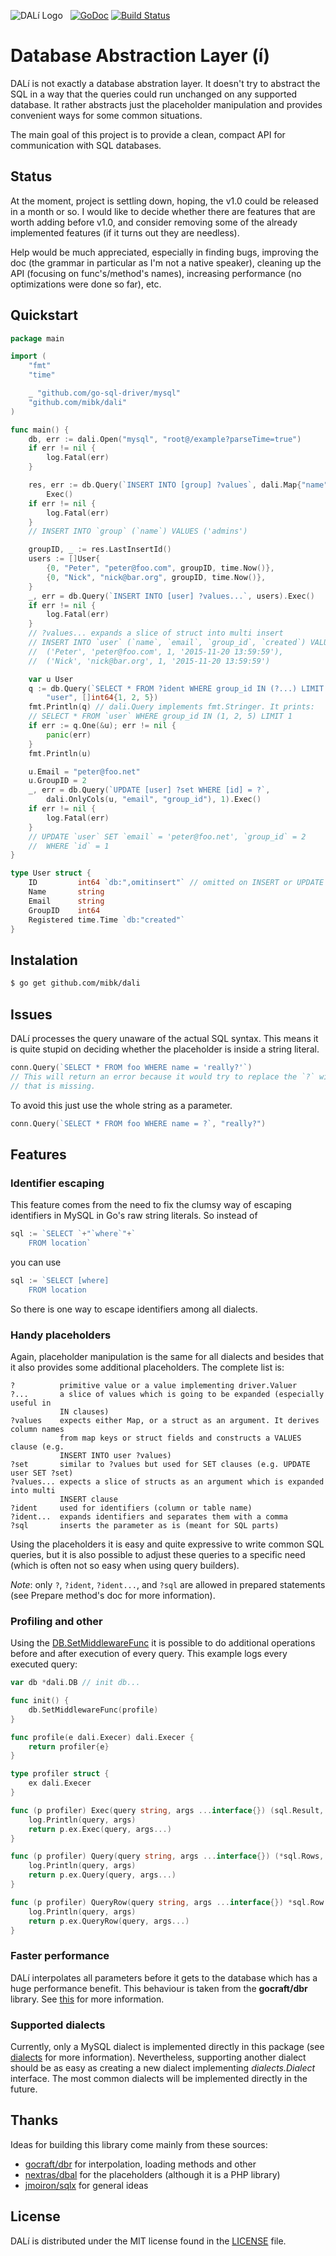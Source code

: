 ![DALí Logo](dali.png) &nbsp;
[![GoDoc](https://godoc.org/github.com/mibk/dali?status.png)](https://godoc.org/github.com/mibk/dali)
[![Build Status](https://travis-ci.org/mibk/dali.png)](https://travis-ci.org/mibk/dali)

# Database Abstraction Layer (í)

DALí is not exactly a database abstration layer. It doesn't try to abstract the SQL in a way
that the queries could run unchanged on any supported database. It rather abstracts
just the placeholder manipulation and provides convenient ways for some common situations.

The main goal of this project is to provide a clean, compact API for communication with
SQL databases.

## Status

At the moment, project is settling down, hoping, the v1.0 could be released in a month or so.
I would like to decide whether there are features that are worth adding before v1.0, and
consider removing some of the already implemented features (if it turns out they are needless).

Help would be much appreciated, especially in finding bugs, improving the doc (the grammar
in particular as I'm not a native speaker), cleaning up the API (focusing on func's/method's
names), increasing performance (no optimizations were done so far), etc.

## Quickstart

```go
package main

import (
	"fmt"
	"time"

	_ "github.com/go-sql-driver/mysql"
	"github.com/mibk/dali"
)

func main() {
	db, err := dali.Open("mysql", "root@/example?parseTime=true")
	if err != nil {
		log.Fatal(err)
	}

	res, err := db.Query(`INSERT INTO [group] ?values`, dali.Map{"name": "admins"}).
		Exec()
	if err != nil {
		log.Fatal(err)
	}
	// INSERT INTO `group` (`name`) VALUES ('admins')

	groupID, _ := res.LastInsertId()
	users := []User{
		{0, "Peter", "peter@foo.com", groupID, time.Now()},
		{0, "Nick", "nick@bar.org", groupID, time.Now()},
	}
	_, err = db.Query(`INSERT INTO [user] ?values...`, users).Exec()
	if err != nil {
		log.Fatal(err)
	}
	// ?values... expands a slice of struct into multi insert
	// INSERT INTO `user` (`name`, `email`, `group_id`, `created`) VALUES
	//	('Peter', 'peter@foo.com', 1, '2015-11-20 13:59:59'),
	//	('Nick', 'nick@bar.org', 1, '2015-11-20 13:59:59')

	var u User
	q := db.Query(`SELECT * FROM ?ident WHERE group_id IN (?...) LIMIT 1`,
		"user", []int64{1, 2, 5})
	fmt.Println(q) // dali.Query implements fmt.Stringer. It prints:
	// SELECT * FROM `user` WHERE group_id IN (1, 2, 5) LIMIT 1
	if err := q.One(&u); err != nil {
		panic(err)
	}
	fmt.Println(u)

	u.Email = "peter@foo.net"
	u.GroupID = 2
	_, err = db.Query(`UPDATE [user] ?set WHERE [id] = ?`,
		dali.OnlyCols(u, "email", "group_id"), 1).Exec()
	if err != nil {
		log.Fatal(err)
	}
	// UPDATE `user` SET `email` = 'peter@foo.net', `group_id` = 2
	//	WHERE `id` = 1
}

type User struct {
	ID         int64 `db:",omitinsert"` // omitted on INSERT or UPDATE
	Name       string
	Email      string
	GroupID    int64
	Registered time.Time `db:"created"`
}
```

## Instalation

```bash
$ go get github.com/mibk/dali
```

## Issues

DALí processes the query unaware of the actual SQL syntax. This means it is quite stupid
on deciding whether the placeholder is inside a string literal.
```go
conn.Query(`SELECT * FROM foo WHERE name = 'really?'`)
// This will return an error because it would try to replace the `?` with an argument
// that is missing.
```
To avoid this just use the whole string as a parameter.
```go
conn.Query(`SELECT * FROM foo WHERE name = ?`, "really?")
```

## Features

### Identifier escaping

This feature comes from the need to fix the clumsy way of escaping identifiers in MySQL in
Go's raw string literals. So instead of
```go
sql := `SELECT `+"`where`"+`
	FROM location`
```
you can use
```go
sql := `SELECT [where]
	FROM location
```
So there is one way to escape identifiers among all dialects.

### Handy placeholders

Again, placeholder manipulation is the same for all dialects and besides that it also provides
some additional placeholders. The complete list is:

```
?          primitive value or a value implementing driver.Valuer
?...       a slice of values which is going to be expanded (especially useful in
           IN clauses)
?values    expects either Map, or a struct as an argument. It derives column names
           from map keys or struct fields and constructs a VALUES clause (e.g.
           INSERT INTO user ?values)
?set       similar to ?values but used for SET clauses (e.g. UPDATE user SET ?set)
?values... expects a slice of structs as an argument which is expanded into multi
           INSERT clause
?ident     used for identifiers (column or table name)
?ident...  expands identifiers and separates them with a comma
?sql       inserts the parameter as is (meant for SQL parts)
```

Using the placeholders it is easy and quite expressive to write common SQL queries, but it is
also possible to adjust these queries to a specific need (which is often not so easy when using
query builders).

*Note*: only `?`, `?ident`, `?ident...`, and `?sql` are allowed in prepared statements (see Prepare method's
doc for more information).

### Profiling and other

Using the [DB.SetMiddlewareFunc](https://godoc.org/github.com/mibk/dali#DB.SetMiddlewareFunc) it is
possible to do additional operations before and after execution of every query. This example
logs every executed query:

```go
var db *dali.DB // init db...

func init() {
	db.SetMiddlewareFunc(profile)
}

func profile(e dali.Execer) dali.Execer {
	return profiler{e}
}

type profiler struct {
	ex dali.Execer
}

func (p profiler) Exec(query string, args ...interface{}) (sql.Result, error) {
	log.Println(query, args)
	return p.ex.Exec(query, args...)
}

func (p profiler) Query(query string, args ...interface{}) (*sql.Rows, error) {
	log.Println(query, args)
	return p.ex.Query(query, args...)
}

func (p profiler) QueryRow(query string, args ...interface{}) *sql.Row {
	log.Println(query, args)
	return p.ex.QueryRow(query, args...)
}
```

### Faster performance

DALí interpolates all parameters before it gets to the database which has a huge performance
benefit. This behaviour is taken from the **gocraft/dbr** library. See
[this](https://github.com/gocraft/dbr#faster-performance-than-using-using-databasesql-directly)
for more information.

### Supported dialects

Currently, only a MySQL dialect is implemented directly in this package (see [dialects](dialects)
for more information). Nevertheless, supporting another dialect should be as easy as creating
a new dialect implementing *dialects.Dialect* interface. The most common dialects will be
implemented directly in the future.

## Thanks

Ideas for building this library come mainly from these sources:

- [gocraft/dbr](https://github.com/gocraft/dbr) for interpolation, loading methods and other
- [nextras/dbal](https://github.com/nextras/dbal) for the placeholders (although it is a PHP library)
- [jmoiron/sqlx](https://github.com/jmoiron/sqlx) for general ideas

## License

DALí is distributed under the MIT license found in the [LICENSE](LICENSE) file.
